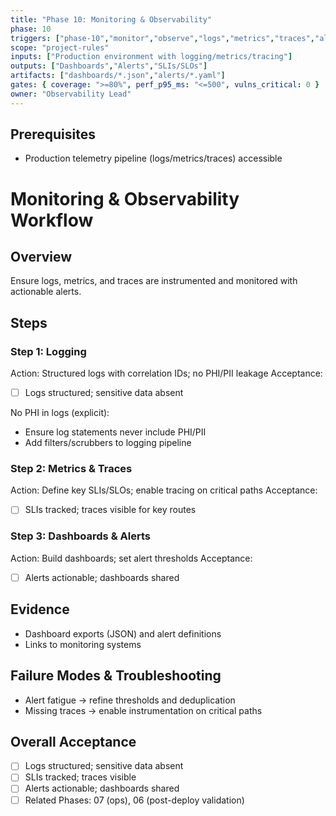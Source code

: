 ```yaml
---
title: "Phase 10: Monitoring & Observability"
phase: 10
triggers: ["phase-10","monitor","observe","logs","metrics","traces","alerts"]
scope: "project-rules"
inputs: ["Production environment with logging/metrics/tracing"]
outputs: ["Dashboards","Alerts","SLIs/SLOs"]
artifacts: ["dashboards/*.json","alerts/*.yaml"]
gates: { coverage: ">=80%", perf_p95_ms: "<=500", vulns_critical: 0 }
owner: "Observability Lead"
---
```


## Prerequisites
- Production telemetry pipeline (logs/metrics/traces) accessible

# Monitoring & Observability Workflow

## Overview
Ensure logs, metrics, and traces are instrumented and monitored with actionable alerts.

## Steps

### Step 1: Logging
Action: Structured logs with correlation IDs; no PHI/PII leakage
Acceptance:
- [ ] Logs structured; sensitive data absent

No PHI in logs (explicit):
- Ensure log statements never include PHI/PII
- Add filters/scrubbers to logging pipeline

### Step 2: Metrics & Traces
Action: Define key SLIs/SLOs; enable tracing on critical paths
Acceptance:
- [ ] SLIs tracked; traces visible for key routes

### Step 3: Dashboards & Alerts
Action: Build dashboards; set alert thresholds
Acceptance:
- [ ] Alerts actionable; dashboards shared

## Evidence
- Dashboard exports (JSON) and alert definitions
- Links to monitoring systems

## Failure Modes & Troubleshooting
- Alert fatigue → refine thresholds and deduplication
- Missing traces → enable instrumentation on critical paths

## Overall Acceptance
- [ ] Logs structured; sensitive data absent
- [ ] SLIs tracked; traces visible
- [ ] Alerts actionable; dashboards shared
- [ ] Related Phases: 07 (ops), 06 (post-deploy validation)
